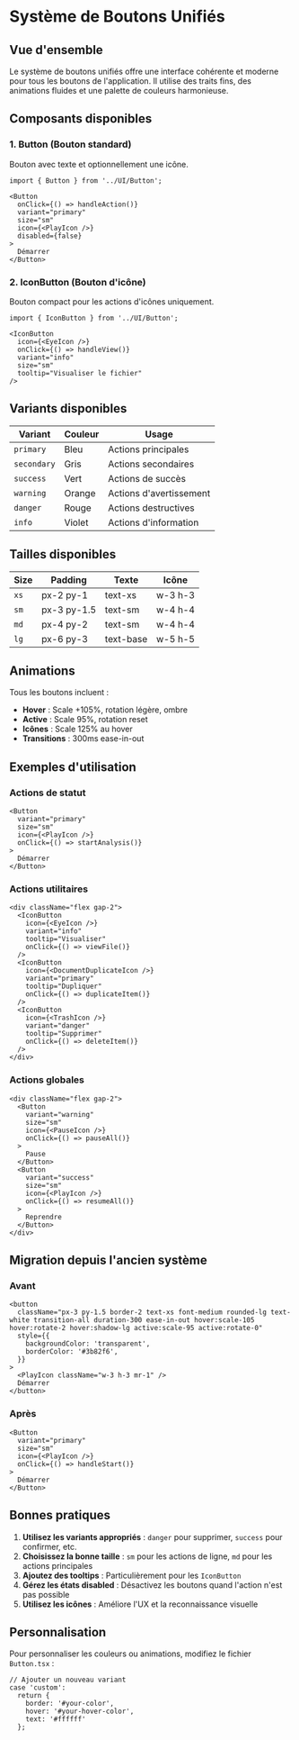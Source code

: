 # Système de Boutons Unifiés

## Vue d'ensemble

Le système de boutons unifiés offre une interface cohérente et moderne pour tous les boutons de l'application. Il utilise des traits fins, des animations fluides et une palette de couleurs harmonieuse.

## Composants disponibles

### 1. Button (Bouton standard)

Bouton avec texte et optionnellement une icône.

```tsx
import { Button } from '../UI/Button';

<Button
  onClick={() => handleAction()}
  variant="primary"
  size="sm"
  icon={<PlayIcon />}
  disabled={false}
>
  Démarrer
</Button>
```

### 2. IconButton (Bouton d'icône)

Bouton compact pour les actions d'icônes uniquement.

```tsx
import { IconButton } from '../UI/Button';

<IconButton
  icon={<EyeIcon />}
  onClick={() => handleView()}
  variant="info"
  size="sm"
  tooltip="Visualiser le fichier"
/>
```

## Variants disponibles

| Variant | Couleur | Usage |
|---------|---------|-------|
| `primary` | Bleu | Actions principales |
| `secondary` | Gris | Actions secondaires |
| `success` | Vert | Actions de succès |
| `warning` | Orange | Actions d'avertissement |
| `danger` | Rouge | Actions destructives |
| `info` | Violet | Actions d'information |

## Tailles disponibles

| Size | Padding | Texte | Icône |
|------|---------|-------|-------|
| `xs` | px-2 py-1 | text-xs | w-3 h-3 |
| `sm` | px-3 py-1.5 | text-sm | w-4 h-4 |
| `md` | px-4 py-2 | text-sm | w-4 h-4 |
| `lg` | px-6 py-3 | text-base | w-5 h-5 |

## Animations

Tous les boutons incluent :
- **Hover** : Scale +105%, rotation légère, ombre
- **Active** : Scale 95%, rotation reset
- **Icônes** : Scale 125% au hover
- **Transitions** : 300ms ease-in-out

## Exemples d'utilisation

### Actions de statut
```tsx
<Button
  variant="primary"
  size="sm"
  icon={<PlayIcon />}
  onClick={() => startAnalysis()}
>
  Démarrer
</Button>
```

### Actions utilitaires
```tsx
<div className="flex gap-2">
  <IconButton
    icon={<EyeIcon />}
    variant="info"
    tooltip="Visualiser"
    onClick={() => viewFile()}
  />
  <IconButton
    icon={<DocumentDuplicateIcon />}
    variant="primary"
    tooltip="Dupliquer"
    onClick={() => duplicateItem()}
  />
  <IconButton
    icon={<TrashIcon />}
    variant="danger"
    tooltip="Supprimer"
    onClick={() => deleteItem()}
  />
</div>
```

### Actions globales
```tsx
<div className="flex gap-2">
  <Button
    variant="warning"
    size="sm"
    icon={<PauseIcon />}
    onClick={() => pauseAll()}
  >
    Pause
  </Button>
  <Button
    variant="success"
    size="sm"
    icon={<PlayIcon />}
    onClick={() => resumeAll()}
  >
    Reprendre
  </Button>
</div>
```

## Migration depuis l'ancien système

### Avant
```tsx
<button
  className="px-3 py-1.5 border-2 text-xs font-medium rounded-lg text-white transition-all duration-300 ease-in-out hover:scale-105 hover:rotate-2 hover:shadow-lg active:scale-95 active:rotate-0"
  style={{
    backgroundColor: 'transparent',
    borderColor: '#3b82f6',
  }}
>
  <PlayIcon className="w-3 h-3 mr-1" />
  Démarrer
</button>
```

### Après
```tsx
<Button
  variant="primary"
  size="sm"
  icon={<PlayIcon />}
  onClick={() => handleStart()}
>
  Démarrer
</Button>
```

## Bonnes pratiques

1. **Utilisez les variants appropriés** : `danger` pour supprimer, `success` pour confirmer, etc.
2. **Choisissez la bonne taille** : `sm` pour les actions de ligne, `md` pour les actions principales
3. **Ajoutez des tooltips** : Particulièrement pour les `IconButton`
4. **Gérez les états disabled** : Désactivez les boutons quand l'action n'est pas possible
5. **Utilisez les icônes** : Améliore l'UX et la reconnaissance visuelle

## Personnalisation

Pour personnaliser les couleurs ou animations, modifiez le fichier `Button.tsx` :

```tsx
// Ajouter un nouveau variant
case 'custom':
  return {
    border: '#your-color',
    hover: '#your-hover-color',
    text: '#ffffff'
  };
```
